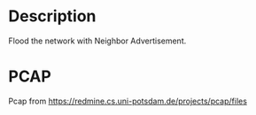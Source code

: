 # Description

Flood the network with Neighbor Advertisement.

# PCAP

Pcap from https://redmine.cs.uni-potsdam.de/projects/pcap/files
